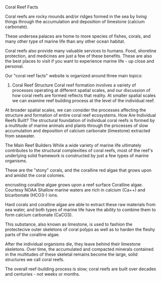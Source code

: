Coral Reef Facts

Coral reefs are rocky mounds and/or ridges formed in the sea by living things through the accumulation and deposition of limestone (calcium carbonate).

These undersea palaces are home to more species of fishes, corals, and many other type of marine life than any other ocean habitat.

Coral reefs also provide many valuable services to humans. Food, shoreline protection, and medicines are just a few of these benefits. These are also the best places to visit if you want to experience marine life - up close and personal.

Our "coral reef facts" website is organized around three main topics:

1. Coral Reef Structure
Coral reef formation involves a variety of processes operating at different spatial scales, and our discussion of how coral reefs are formed reflects that reality.
At smaller spatial scales we can examine reef building process at the level of the individual reef.

At broader spatial scales, we can consider the processes affecting the structure and formation of entire coral reef ecosystems.
How Are Individual Reefs Built?
The structural foundation of individual coral reefs is formed by a multitude of marine animals and plants through the processes of slow accumulation and deposition of calcium carbonate (limestone) extracted from seawater.

The Main Reef Builders
While a wide variety of marine life ultimately contributes to the structural complexities of coral reefs, most of the reef's underlying solid framework is constructed by just a few types of marine organisms.

These are the "stony" corals, and the coralline red algae that grows upon and amidst the coral colonies.

encrusting coralline algae grows upon a reef surface
Coralline algae. Courtesy NOAA
Shallow marine waters are rich in calcium (Ca++) and bicarbonate (HCO3-) ions.

Hard corals and coralline algae are able to extract these raw materials from sea water, and both types of marine life have the ability to combine them to form calcium carbonate (CaCO3).

This substance, also known as limestone, is used to fashion the protectecive outer skeletons of coral polyps as well as to harden the fleshy parts of the coralline algae.

After the individual organisms die, they leave behind their limestone skeletons. Over time, the accumulated and compacted minerals contained in the multitudes of these skeletal remains become the large, solid structures we call coral reefs.

The overall reef-building process is slow; coral reefs are built over decades and centuries - not weeks or months.
